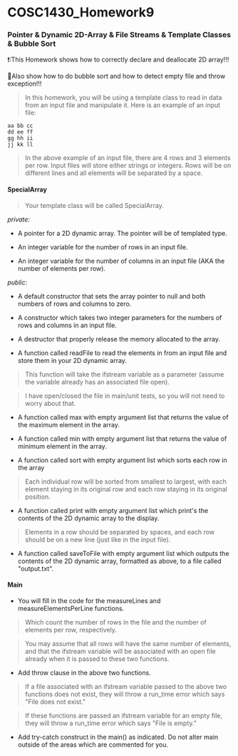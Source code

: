 # COSC1430_Homework9


### Pointer &amp; Dynamic 2D-Array &amp; File Streams &amp; Template Classes &amp; Bubble Sort

:exclamation::grey_exclamation:This Homework shows how to correctly declare and deallocate 2D array!!!

:paperclip:Also show how to do bubble sort and how to detect empty file and throw exception!!! 

> In this homework, you will be using a template class to read in data from an input file and manipulate it. Here is an example of an input file:
```
aa bb cc 
dd ee ff 
gg hh ii 
jj kk ll 
```
> In the above example of an input file, there are 4 rows and 3 elements per row. Input files will store either strings or integers. Rows will be on different lines and all elements will be separated by a space.

#### SpecialArray

> Your template class will be called SpecialArray.

*private:*

- A pointer for a 2D dynamic array. The pointer will be of templated type.

- An integer variable for the number of rows in an input file.

- An integer variable for the number of columns in an input file (AKA the number of elements per row).

*public:*

- A default constructor that sets the array pointer to null and both numbers of rows and columns to zero.

- A constructor which takes two integer parameters for the numbers of rows and columns in an input file.

- A destructor that properly release the memory allocated to the array.

- A function called readFile to read the elements in from an input file and store them in your 2D dynamic array. 

> This function will take the ifstream variable as a parameter (assume the variable already has an associated file open).

> I have open/closed the file in main/unit tests, so you will not need to worry about that.

- A function called max with empty argument list that returns the value of the maximum element in the array.

- A function called min with empty argument list that returns the value of minimum element in the array.

- A function called sort with empty argument list which sorts each row in the array 

> Each individual row will be sorted from smallest to largest, with each element staying in its original row and each row staying in its original position.

- A function called print with empty argument list which print's the contents of the 2D dynamic array to the display. 

> Elements in a row should be separated by spaces, and each row should be on a new line (just like in the input file).

- A function called saveToFile with empty argument list which outputs the contents of the 2D dynamic array, formatted as above, to a file called "output.txt".

#### Main

- You will fill in the code for the measureLines and measureElementsPerLine functions.

> Which count the number of rows in the file and the number of elements per row, respectively. 

> You may assume that all rows will have the same number of elements, and that the ifstream variable will be associated with an open file already when it is passed to these two functions.

- Add throw clause in the above two functions.

> If a file associated with an ifstream variable passed to the above two functions does not exist, they will throw a run_time error which says "File does not exist." 

> If these functions are passed an ifstream variable for an empty file, they will throw a run_time error which says "File is empty."

- Add try-catch construct in the main() as indicated. Do not alter main outside of the areas which are commented for you.
